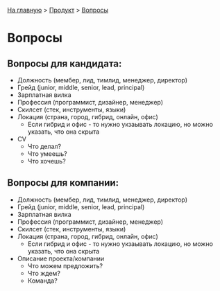 [На главную](../../README.md) > [Продукт](./README.md) > [Вопросы](./README.md)

# Вопросы

## Вопросы для кандидата:

- Должность (мембер, лид, тимлид, менеджер, директор)
- Грейд (junior, middle, senior, lead, principal)
- Зарплатная вилка
- Профессия (программист, дизайнер, менеджер)
- Скилсет (стек, инструменты, языки)
- Локация (страна, город, гибрид, онлайн, офис)
  - Если гибрид и офис - то нужно укзаывать локацию, но можно указать, что она скрыта
- CV
  - Что делал?
  - Что умеешь?
  - Что хочешь?

## Вопросы для компании:

- Должность (мембер, лид, тимлид, менеджер, директор)
- Грейд (junior, middle, senior, lead, principal)
- Зарплатная вилка
- Профессия (программист, дизайнер, менеджер)
- Скилсет (стек, инструменты, языки)
- Локация (страна, город, гибрид, онлайн, офис)
  - Если гибрид и офис - то нужно укзаывать локацию, но можно указать, что она скрыта
- Описание проекта/компании
  - Что можем предложить?
  - Что ждем?
  - Команда?
